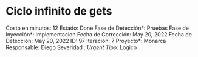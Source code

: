 # Ciclo infinito de gets

Costo en minutos: 12
Estado: Done
Fase de Detección*: Pruebas
Fase de Inyección*: Implementacion
Fecha de Corrección: May 20, 2022
Fecha de Detección: May 20, 2022
ID: 97
Iteración: 7
Proyecto*: Monarca
Responsable: Diego
Severidad *: Urgent
Tipo*: Logico